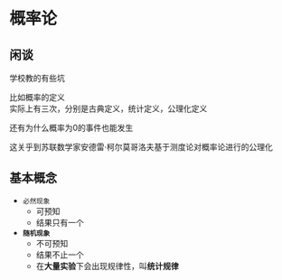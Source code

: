 ---
---

# 概率论

## 闲谈

学校教的有些坑

比如概率的定义  
实际上有三次，分别是古典定义，统计定义，公理化定义

还有为什么概率为0的事件也能发生

这关乎到苏联数学家安德雷·柯尔莫哥洛夫基于测度论对概率论进行的公理化

## 基本概念

+ `必然现象`
  + 可预知
  + 结果只有一个
+ **`随机现象`**
  + 不可预知
  + 结果不止一个
  + 在**大量实验**下会出现规律性，叫**统计规律**
